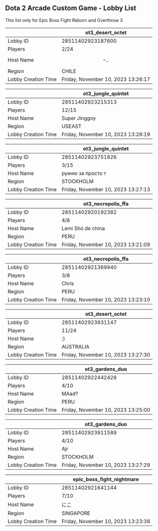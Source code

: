 ## Dota 2 Arcade Custom Game - Lobby List

This list only for Epic Boss Fight Reborn and Overthrow 3

|  | ot3_desert_octet |
| ------ | ------ |
| Lobby ID | 28511402923187600 |
| Players | 2/24 |
| Host Name | $$-_-$$ |
| Region | CHILE |
| Lobby Creation Time | Friday, November 10, 2023 13:26:17 |


|  | ot3_jungle_quintet |
| ------ | ------ |
| Lobby ID | 28511402923215313 |
| Players | 12/15 |
| Host Name | Super Jinggoy |
| Region | USEAST |
| Lobby Creation Time | Friday, November 10, 2023 13:26:19 |


|  | ot3_jungle_quintet |
| ------ | ------ |
| Lobby ID | 28511402923751826 |
| Players | 3/15 |
| Host Name | руиню за просто т |
| Region | STOCKHOLM |
| Lobby Creation Time | Friday, November 10, 2023 13:27:13 |


|  | ot3_necropolis_ffa |
| ------ | ------ |
| Lobby ID | 28511402920192382 |
| Players | 4/8 |
| Host Name | Lemi Shó de china |
| Region | PERU |
| Lobby Creation Time | Friday, November 10, 2023 13:21:09 |


|  | ot3_necropolis_ffa |
| ------ | ------ |
| Lobby ID | 28511402921369940 |
| Players | 3/8 |
| Host Name | Chris |
| Region | PERU |
| Lobby Creation Time | Friday, November 10, 2023 13:23:10 |


|  | ot3_desert_octet |
| ------ | ------ |
| Lobby ID | 28511402923931147 |
| Players | 11/24 |
| Host Name | :) |
| Region | AUSTRALIA |
| Lobby Creation Time | Friday, November 10, 2023 13:27:30 |


|  | ot3_gardens_duo |
| ------ | ------ |
| Lobby ID | 28511402922442428 |
| Players | 4/10 |
| Host Name | MAad? |
| Region | PERU |
| Lobby Creation Time | Friday, November 10, 2023 13:25:00 |


|  | ot3_gardens_duo |
| ------ | ------ |
| Lobby ID | 28511402923911589 |
| Players | 4/10 |
| Host Name | Ajr |
| Region | STOCKHOLM |
| Lobby Creation Time | Friday, November 10, 2023 13:27:29 |


|  | epic_boss_fight_nightmare |
| ------ | ------ |
| Lobby ID | 28511402921641144 |
| Players | 7/10 |
| Host Name | にこ |
| Region | SINGAPORE |
| Lobby Creation Time | Friday, November 10, 2023 13:23:38 |


